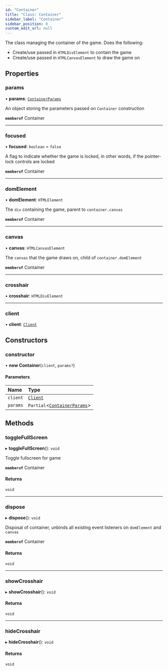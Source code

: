 ```yaml
---
id: "Container"
title: "Class: Container"
sidebar_label: "Container"
sidebar_position: 0
custom_edit_url: null
---
```


The class managing the container of the game. Does the following:
- Create/use passed in `HTMLDivElement` to contain the game
- Create/use passed in `HTMLCanvasElement` to draw the game on

## Properties

### params

• **params**: [`ContainerParams`](../modules.md#containerparams-14)

An object storing the parameters passed on `Container` construction

**`memberof`** Container

___

### focused

• **focused**: `boolean` = `false`

A flag to indicate whether the game is locked, in other words, if
the pointer-lock controls are locked

**`memberof`** Container

___

### domElement

• **domElement**: `HTMLElement`

The `div` containing the game, parent to `container.canvas`

**`memberof`** Container

___

### canvas

• **canvas**: `HTMLCanvasElement`

The `canvas` that the game draws on, child of `container.domElement`

**`memberof`** Container

___

### crosshair

• **crosshair**: `HTMLDivElement`

___

### client

• **client**: [`Client`](Client.md)

## Constructors

### constructor

• **new Container**(`client`, `params?`)

#### Parameters

| Name | Type |
| :------ | :------ |
| `client` | [`Client`](Client.md) |
| `params` | `Partial`<[`ContainerParams`](../modules.md#containerparams-14)\> |

## Methods

### toggleFullScreen

▸ **toggleFullScreen**(): `void`

Toggle fullscreen for game

**`memberof`** Container

#### Returns

`void`

___

### dispose

▸ **dispose**(): `void`

Disposal of container, unbinds all existing event listeners
on `domElement` and `canvas`

**`memberof`** Container

#### Returns

`void`

___

### showCrosshair

▸ **showCrosshair**(): `void`

#### Returns

`void`

___

### hideCrosshair

▸ **hideCrosshair**(): `void`

#### Returns

`void`
